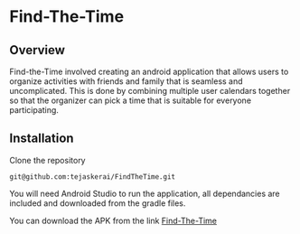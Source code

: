 # Find-The-Time

## Overview 

Find-the-Time involved creating an android application that allows users to organize activities with friends and family that is seamless and uncomplicated. This is done by combining multiple user calendars together so that the organizer can pick a time that is suitable for everyone participating. 

## Installation
Clone the repository
```
git@github.com:tejaskerai/FindTheTime.git
```

You will need Android Studio to run the application, all dependancies are included and downloaded from the gradle files.

You can download the APK from the link
[Find-The-Time](https://1drv.ms/u/s!Aq-oVUnBq_M7kFvCzxMmXk0uH4g_?e=asl3wp)

